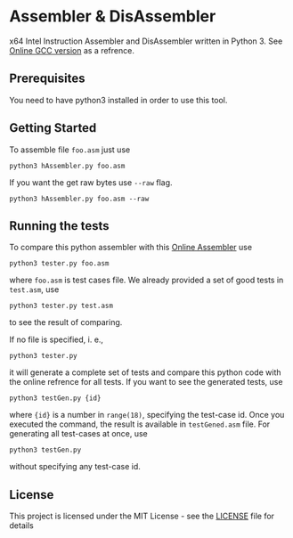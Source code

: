 # Assembler & DisAssembler
x64 Intel Instruction Assembler and DisAssembler written in Python 3. See [Online GCC version](https://defuse.ca/online-x86-assembler.htm) as a refrence.

## Prerequisites

You need to have python3 installed in order to use this tool.

## Getting Started

To assemble file `foo.asm` just use

```
python3 hAssembler.py foo.asm
```

If you want the get raw bytes use `--raw` flag.

```
python3 hAssembler.py foo.asm --raw
```

## Running the tests

To compare this python assembler with this [Online Assembler](https://defuse.ca/online-x86-assembler.htm) use

```
python3 tester.py foo.asm
```

where `foo.asm` is test cases file. We already provided a set of good tests in `test.asm`, use 

```
python3 tester.py test.asm
```

to see the result of comparing.

If no file is specified, i. e.,

```
python3 tester.py
```

it will generate a complete set of tests and compare this python code with the online refrence for all tests. If you want to see the generated tests, use

```
python3 testGen.py {id}
```

where `{id}` is a number in `range(18)`, specifying the test-case id. Once you executed the command, the result is available in `testGened.asm` file. For generating all test-cases at once, use

```
python3 testGen.py
```

without specifying any test-case id.

## License

This project is licensed under the MIT License - see the [LICENSE](LICENSE) file for details

